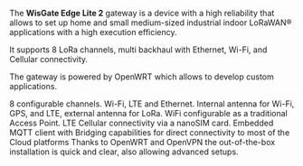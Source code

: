 <FeatureDescription>

The **WisGate Edge Lite 2** gateway is a device with a high reliability that allows to set up home and small medium-sized industrial indoor LoRaWAN® applications with a high execution efficiency.

It supports 8 LoRa channels, multi backhaul with Ethernet, Wi-Fi, and Cellular connectivity.

The gateway is powered by OpenWRT which allows to develop custom applications.

</FeatureDescription>


<FeatureList>

<Feature title="Connectivity" image="mcu">
  8 configurable channels. Wi-Fi, LTE and Ethernet.
  Internal antenna for Wi-Fi, GPS, and LTE, external antenna for LoRa.
</Feature>

<Feature title="Wi-Fi Access Point" image="environment">
  WiFi configurable as a traditional Access Point.
</Feature>

<Feature title="Cellular connectivity" image="environment">
  LTE Cellular connectivity via a nanoSIM card.
</Feature>

<Feature title="Network Server and MQTT integration" image="environment">
  Embedded MQTT client with Bridging capabilities for direct connectivity to most of the
Cloud platforms
</Feature>

<Feature title="Easy and fast configuration" image="configurability">
  Thanks to OpenWRT and OpenVPN the out-of-the-box installation is quick and clear,  also allowing advanced setups.
</Feature>

</FeatureList>
